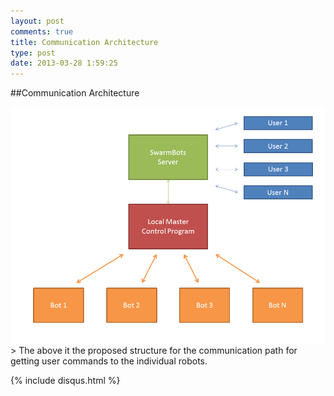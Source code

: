 ```yaml
---
layout: post
comments: true
title: Communication Architecture
type: post
date: 2013-03-28 1:59:25
---
```


##Communication Architecture

<div class="center container"><img class="postImage" src="/img/communication.png" alt="Original Vision" /></div>
> The above it the proposed structure for the communication path for getting user commands to the individual robots.




{% include disqus.html %}
